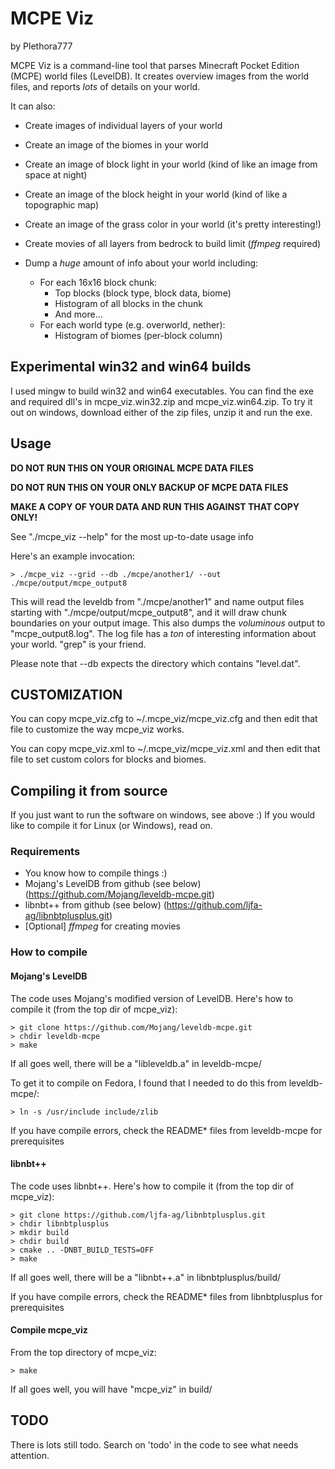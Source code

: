 # MCPE Viz
by Plethora777

MCPE Viz is a command-line tool that parses Minecraft Pocket Edition (MCPE) world files (LevelDB).  It creates overview images from the world files, and reports *lots* of details on your world.

It can also:

* Create images of individual layers of your world

* Create an image of the biomes in your world

* Create an image of block light in your world (kind of like an image from space at night)

* Create an image of the block height in your world (kind of like a topographic map)

* Create an image of the grass color in your world (it's pretty interesting!)

* Create movies of all layers from bedrock to build limit (*ffmpeg* required)

* Dump a *huge* amount of info about your world including:
  * For each 16x16 block chunk:
    * Top blocks (block type, block data, biome)
    * Histogram of all blocks in the chunk
    * And more...
  * For each world type (e.g. overworld, nether):
    * Histogram of biomes (per-block column)


## Experimental win32 and win64 builds

I used mingw to build win32 and win64 executables.  You can find the exe and required dll's in mcpe_viz.win32.zip and mcpe_viz.win64.zip.  To try it out on windows, download either of the zip files, unzip it and run the exe.


## Usage

**DO NOT RUN THIS ON YOUR ORIGINAL MCPE DATA FILES**

**DO NOT RUN THIS ON YOUR ONLY BACKUP OF MCPE DATA FILES**

**MAKE A COPY OF YOUR DATA AND RUN THIS AGAINST THAT COPY ONLY!**

See "./mcpe_viz --help" for the most up-to-date usage info

Here's an example invocation:

```
> ./mcpe_viz --grid --db ./mcpe/another1/ --out ./mcpe/output/mcpe_output8
```

This will read the leveldb from "./mcpe/another1" and name output files starting with "./mcpe/output/mcpe_output8", and it will draw chunk boundaries on your output image.  This also dumps the *voluminous* output to "mcpe_output8.log".  The log file has a *ton* of interesting information about your world.  "grep" is your friend.

Please note that --db expects the directory which contains "level.dat".


## CUSTOMIZATION

You can copy mcpe_viz.cfg to ~/.mcpe_viz/mcpe_viz.cfg and then edit that file to customize the way mcpe_viz works.

You can copy mcpe_viz.xml to ~/.mcpe_viz/mcpe_viz.xml and then edit that file to set custom colors for blocks and biomes.


## Compiling it from source

If you just want to run the software on windows, see above :)  If you would like to compile it for Linux (or Windows), read on.

### Requirements

* You know how to compile things :)
* Mojang's LevelDB from github (see below) (https://github.com/Mojang/leveldb-mcpe.git)
* libnbt++ from github (see below) (https://github.com/ljfa-ag/libnbtplusplus.git)
* [Optional] *ffmpeg* for creating movies


### How to compile

#### Mojang's LevelDB

The code uses Mojang's modified version of LevelDB.  Here's how to compile it (from the top dir of mcpe_viz):

```
> git clone https://github.com/Mojang/leveldb-mcpe.git
> chdir leveldb-mcpe
> make
```

If all goes well, there will be a "libleveldb.a" in leveldb-mcpe/

To get it to compile on Fedora, I found that I needed to do this from leveldb-mcpe/:

```
> ln -s /usr/include include/zlib
```

If you have compile errors, check the README* files from leveldb-mcpe for prerequisites

#### libnbt++

The code uses libnbt++.  Here's how to compile it (from the top dir of mcpe_viz):

```
> git clone https://github.com/ljfa-ag/libnbtplusplus.git
> chdir libnbtplusplus
> mkdir build
> chdir build
> cmake .. -DNBT_BUILD_TESTS=OFF
> make
```

If all goes well, there will be a "libnbt++.a" in libnbtplusplus/build/

If you have compile errors, check the README* files from libnbtplusplus for prerequisites

#### Compile mcpe_viz

From the top directory of mcpe_viz:

```
> make
```

If all goes well, you will have "mcpe_viz" in build/


## TODO

There is lots still todo.  Search on 'todo' in the code to see what needs attention.

